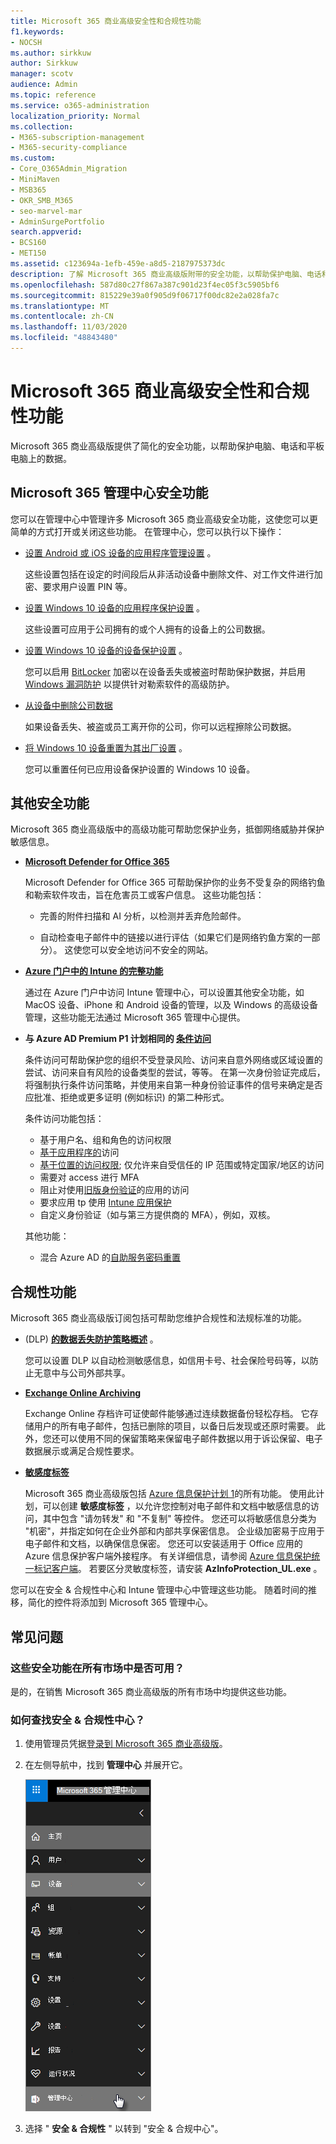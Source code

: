```yaml
---
title: Microsoft 365 商业高级安全性和合规性功能
f1.keywords:
- NOCSH
ms.author: sirkkuw
author: Sirkkuw
manager: scotv
audience: Admin
ms.topic: reference
ms.service: o365-administration
localization_priority: Normal
ms.collection:
- M365-subscription-management
- M365-security-compliance
ms.custom:
- Core_O365Admin_Migration
- MiniMaven
- MSB365
- OKR_SMB_M365
- seo-marvel-mar
- AdminSurgePortfolio
search.appverid:
- BCS160
- MET150
ms.assetid: c123694a-1efb-459e-a8d5-2187975373dc
description: 了解 Microsoft 365 商业高级版附带的安全功能，以帮助保护电脑、电话和平板电脑上的数据。
ms.openlocfilehash: 587d80c27f867a387c901d23f4ec05f3c5905bf6
ms.sourcegitcommit: 815229e39a0f905d9f06717f00dc82e2a028fa7c
ms.translationtype: MT
ms.contentlocale: zh-CN
ms.lasthandoff: 11/03/2020
ms.locfileid: "48843480"
---
```

# <a name="microsoft-365-business-premium-security-and-compliance-features"></a>Microsoft 365 商业高级安全性和合规性功能

Microsoft 365 商业高级版提供了简化的安全功能，以帮助保护电脑、电话和平板电脑上的数据。
    
## <a name="microsoft-365-admin-center-security-features"></a>Microsoft 365 管理中心安全功能

您可以在管理中心中管理许多 Microsoft 365 商业高级安全功能，这使您可以更简单的方式打开或关闭这些功能。 在管理中心，您可以执行以下操作：
  
- [设置 Android 或 iOS 设备的应用程序管理设置](app-protection-settings-for-android-and-ios.md) 。 
    
    这些设置包括在设定的时间段后从非活动设备中删除文件、对工作文件进行加密、要求用户设置 PIN 等。
    
- [设置 Windows 10 设备的应用程序保护设置](protection-settings-for-windows-10-devices.md) 。 
    
    这些设置可应用于公司拥有的或个人拥有的设备上的公司数据。
    
- [设置 Windows 10 设备的设备保护设置](protection-settings-for-windows-10-pcs.md) 。 
    
    您可以启用 [BitLocker](https://go.microsoft.com/fwlink/p/?linkid=871405) 加密以在设备丢失或被盗时帮助保护数据，并启用 [Windows 漏洞防护](https://docs.microsoft.com/windows/security/threat-protection/microsoft-defender-atp/enable-exploit-protection) 以提供针对勒索软件的高级防护。 
    
- [从设备中删除公司数据](remove-company-data.md)
    
    如果设备丢失、被盗或员工离开你的公司，你可以远程擦除公司数据。
    
- [将 Windows 10 设备重置为其出厂设置](reset-devices-to-factory-settings.md) 。 
    
    您可以重置任何已应用设备保护设置的 Windows 10 设备。
    
## <a name="additional-security-features"></a>其他安全功能 

Microsoft 365 商业高级版中的高级功能可帮助您保护业务，抵御网络威胁并保护敏感信息。
  
- **[Microsoft Defender for Office 365](https://docs.microsoft.com/microsoft-365/security/office-365-security/office-365-atp)**
    
    Microsoft Defender for Office 365 可帮助保护你的业务不受复杂的网络钓鱼和勒索软件攻击，旨在危害员工或客户信息。 这些功能包括： 
    
  - 完善的附件扫描和 AI 分析，以检测并丢弃危险邮件。
    
  - 自动检查电子邮件中的链接以进行评估（如果它们是网络钓鱼方案的一部分）。 这使您可以安全地访问不安全的网站。

- **[Azure 门户中的 Intune 的完整功能](https://go.microsoft.com/fwlink/p/?linkid=871403)**
    
    通过在 Azure 门户中访问 Intune 管理中心，可以设置其他安全功能，如 MacOS 设备、iPhone 和 Android 设备的管理，以及 Windows 的高级设备管理，这些功能无法通过 Microsoft 365 管理中心提供。
- **与 Azure AD Premium P1 计划相同的 [条件访问](https://docs.microsoft.com/azure/active-directory/conditional-access/overview)**


    条件访问可帮助保护您的组织不受登录风险、访问来自意外网络或区域设置的尝试、访问来自有风险的设备类型的尝试，等等。 在第一次身份验证完成后，将强制执行条件访问策略，并使用来自第一种身份验证事件的信号来确定是否应批准、拒绝或更多证明 (例如标识) 的第二种形式。

    条件访问功能包括：

    - 基于用户名、组和角色的访问权限
    - [基于应用程序的](https://docs.microsoft.com/azure/active-directory/conditional-access/app-based-conditional-access)访问 
    - [基于位置的访问权限](https://docs.microsoft.com/azure/active-directory/authentication/howto-registration-mfa-sspr-combined#conditional-access-policies-for-combined-registration); 仅允许来自受信任的 IP 范围或特定国家/地区的访问 
    - 需要对 access 进行 MFA
    - 阻止对使用[旧版身份验证](https://docs.microsoft.com/azure/active-directory/conditional-access/block-legacy-authentication)的应用的访问
    - 要求应用 tp 使用 [Intune 应用保护](https://docs.microsoft.com/azure/active-directory/conditional-access/app-protection-based-conditional-access)
    - 自定义身份验证（如与第三方提供商的 MFA），例如，双核。
   
    其他功能：
    - 混合 Azure AD 的[自助服务密码重置](https://docs.microsoft.com/azure/active-directory/authentication/concept-sspr-customization)
    
## <a name="compliance-features"></a>合规性功能

Microsoft 365 商业高级版订阅包括可帮助您维护合规性和法规标准的功能。

-  (DLP) **[的数据丢失防护策略概述](https://docs.microsoft.com/microsoft-365/compliance/data-loss-prevention-policies)** 。 
    
    您可以设置 DLP 以自动检测敏感信息，如信用卡号、社会保险号码等，以防止无意中与公司外部共享。
    
- **[Exchange Online Archiving](https://products.office.com/exchange/microsoft-exchange-online-archiving-email)**
    
    Exchange Online 存档许可证使邮件能够通过连续数据备份轻松存档。 它存储用户的所有电子邮件，包括已删除的项目，以备日后发现或还原时需要。 此外，您还可以使用不同的保留策略来保留电子邮件数据以用于诉讼保留、电子数据展示或满足合规性要求。
    
- **[敏感度标签](https://docs.microsoft.com/microsoft-365/compliance/sensitivity-labels)**

   Microsoft 365 商业高级版包括 [Azure 信息保护计划 1](https://go.microsoft.com/fwlink/p/?linkid=871407)的所有功能。 使用此计划，可以创建 **敏感度标签** ，以允许您控制对电子邮件和文档中敏感信息的访问，其中包含 "请勿转发" 和 "不复制" 等控件。 您还可以将敏感信息分类为 "机密"，并指定如何在企业外部和内部共享保密信息。 企业级加密易于应用于电子邮件和文档，以确保信息保密。 您还可以安装适用于 Office 应用的 Azure 信息保护客户端外接程序。 有关详细信息，请参阅 [Azure 信息保护统一标记客户端](https://docs.microsoft.com/azure/information-protection/rms-client/unifiedlabelingclient-version-release-history)。 若要区分灵敏度标签，请安装 **AzInfoProtection_UL.exe** 。

您可以在安全 &amp; 合规性中心和 Intune 管理中心中管理这些功能。 随着时间的推移，简化的控件将添加到 Microsoft 365 管理中心。
  
    
## <a name="faq"></a>常见问题

 ### <a name="are-these-security-features-available-in-all-markets"></a>这些安全功能在所有市场中是否可用？
  
是的，在销售 Microsoft 365 商业高级版的所有市场中均提供这些功能。
  
### <a name="how-do-i-find-the-security-amp-compliance-center"></a>如何查找安全 &amp; 合规性中心？
  
1. 使用管理员凭据[登录到 Microsoft 365 商业高级版](https://portal.microsoft.com/)。 
    
2. 在左侧导航中，找到 **管理中心** 并展开它。 
    
    ![在 Microsoft 365 管理中心的左侧导航中，选择 "管理中心"。](../media/fa4484f8-c637-45fd-a7bd-bdb3abfd6c03.png)
  
3. 选择 " **安全 &amp; 合规性** " 以转到 "安全 &amp; 合规中心"。
